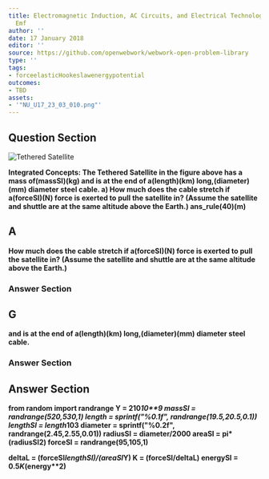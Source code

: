 ```yaml
---
title: Electromagnetic Induction, AC Circuits, and Electrical Technologies - Motional
  Emf
author: ''
date: 17 January 2018
editor: ''
source: https://github.com/openwebwork/webwork-open-problem-library
type: ''
tags:
- forceelasticHookeslawenergypotential
outcomes:
- TBD
assets:
- '"NU_U17_23_03_010.png"'
---
```


## Question Section 

![Tethered Satellite]("NU_U17_23_03_010.png")

<b>
<b>Integrated Concepts:<b> The Tethered Satellite in the figure above has a mass of(massSI)(kg) and is at the end of a(length)(km) long,(diameter)(mm) diameter steel cable.
a) How much does the cable stretch if a(forceSI)(N) force is exerted to pull the satellite in? (Assume the satellite and shuttle are at the same altitude above the Earth.)
ans_rule(40)(m)

## A
How much does the cable stretch if a(forceSI)(N) force is exerted to pull the satellite in? (Assume the satellite and shuttle are at the same altitude above the Earth.)
### Answer Section
## G
and is at the end of a(length)(km) long,(diameter)(mm) diameter steel cable.
### Answer Section


## Answer Section

from random import randrange
Y = 210*10**9
massSI = randrange(520,530,1)
length = sprintf("%0.1f", randrange(19.5,20.5,0.1))
lengthSI = length*10**3
diameter = sprintf("%0.2f", randrange(2.45,2.55,0.01))
radiusSI = diameter/2000
areaSI = pi*(radiusSI**2)
forceSI = randrange(95,105,1)

deltaL = (forceSI*lengthSI)/(areaSI*Y)
K = (forceSI/deltaL)
energySI = 0.5*K*(energy**2)